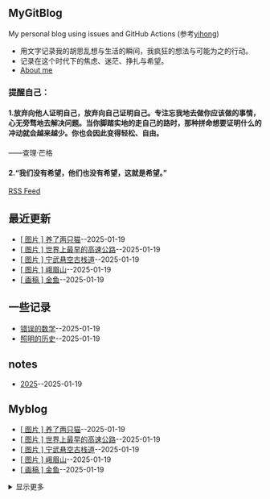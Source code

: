 ## MyGitBlog
My personal blog using issues and GitHub Actions (参考[yihong](https://github.com/yihong0618/gitblog))


* 用文字记录我的胡思乱想与生活的瞬间，我疯狂的想法与可能为之的行动。  
* 记录在这个时代下的焦虑、迷茫、挣扎与希望。
* [About me](https://github.com/myogg/myogg)

### 提醒自己：
#### 1.放弃向他人证明自己，放弃向自己证明自己。专注忘我地去做你应该做的事情，心无旁骛地去解决问题。当你脚踏实地的走自己的路时，那种拼命想要证明什么的冲动就会越来越少。你也会因此变得轻松、自由。

——查理·芒格

#### 2.“我们没有希望，他们也没有希望，这就是希望。”

[RSS Feed](https://raw.githubusercontent.com/myogg/Gitblog/master/feed.xml)

## 最近更新
- [[ 图片 ] 养了两只猫](https://github.com/myogg/Gitblog/issues/18)--2025-01-19
- [[ 图片 ] 世界上最早的高速公路](https://github.com/myogg/Gitblog/issues/17)--2025-01-19
- [[ 图片 ] 宁武悬空古栈道](https://github.com/myogg/Gitblog/issues/16)--2025-01-19
- [[ 图片 ] 峨眉山](https://github.com/myogg/Gitblog/issues/15)--2025-01-19
- [[ 画稿 ] 金鱼](https://github.com/myogg/Gitblog/issues/14)--2025-01-19
## 一些记录
- [错误的数学](https://github.com/myogg/Gitblog/issues/4)--2025-01-19
- [照明的历史](https://github.com/myogg/Gitblog/issues/3)--2025-01-19
## notes
- [2025](https://github.com/myogg/Gitblog/issues/1)--2025-01-19
## Myblog
- [[ 图片 ] 养了两只猫](https://github.com/myogg/Gitblog/issues/18)--2025-01-19
- [[ 图片 ] 世界上最早的高速公路](https://github.com/myogg/Gitblog/issues/17)--2025-01-19
- [[ 图片 ] 宁武悬空古栈道](https://github.com/myogg/Gitblog/issues/16)--2025-01-19
- [[ 图片 ] 峨眉山](https://github.com/myogg/Gitblog/issues/15)--2025-01-19
- [[ 画稿 ] 金鱼](https://github.com/myogg/Gitblog/issues/14)--2025-01-19
<details><summary>显示更多</summary>

- [[ 画稿 ] 被咬了一口的苹果](https://github.com/myogg/Gitblog/issues/13)--2025-01-19
- [[ 图片 ] 关山草原，也称“关山牧场”](https://github.com/myogg/Gitblog/issues/12)--2025-01-19
- [[ 图片 ] 老友画了一幅人像，却貌似某人，特此备份吧。](https://github.com/myogg/Gitblog/issues/11)--2025-01-19
- [[ 画稿 ] 花](https://github.com/myogg/Gitblog/issues/10)--2025-01-19
- [[ 画稿 ] 存档、记录 大辣椒](https://github.com/myogg/Gitblog/issues/9)--2025-01-19
- [[ 画稿 ] 我并没有意识到这么平凡的生活是那么的重要和可贵](https://github.com/myogg/Gitblog/issues/8)--2025-01-19
- [[ 画稿 ] 一块老砖](https://github.com/myogg/Gitblog/issues/7)--2025-01-19
- [[ 画稿 ] 即使世界偶尔凉薄，内心也要繁花似锦](https://github.com/myogg/Gitblog/issues/6)--2025-01-19
- [[ 图片 ]山水秦岭 水墨终南](https://github.com/myogg/Gitblog/issues/5)--2025-01-19
- [孟子｜懂人话做人事](https://github.com/myogg/Gitblog/issues/2)--2025-01-19
- [2025](https://github.com/myogg/Gitblog/issues/1)--2025-01-19
</details>

